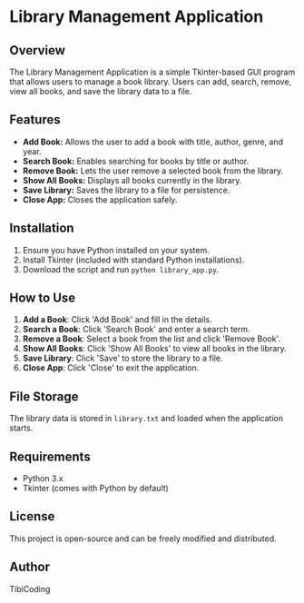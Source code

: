 # Library Management Application

## Overview
The Library Management Application is a simple Tkinter-based GUI program that allows users to manage a book library. Users can add, search, remove, view all books, and save the library data to a file.

## Features
- **Add Book:** Allows the user to add a book with title, author, genre, and year.
- **Search Book:** Enables searching for books by title or author.
- **Remove Book:** Lets the user remove a selected book from the library.
- **Show All Books:** Displays all books currently in the library.
- **Save Library:** Saves the library to a file for persistence.
- **Close App:** Closes the application safely.

## Installation
1. Ensure you have Python installed on your system.
2. Install Tkinter (included with standard Python installations).
3. Download the script and run `python library_app.py`.

## How to Use
1. **Add a Book**: Click 'Add Book' and fill in the details.
2. **Search a Book**: Click 'Search Book' and enter a search term.
3. **Remove a Book**: Select a book from the list and click 'Remove Book'.
4. **Show All Books**: Click 'Show All Books' to view all books in the library.
5. **Save Library**: Click 'Save' to store the library to a file.
6. **Close App**: Click 'Close' to exit the application.

## File Storage
The library data is stored in `library.txt` and loaded when the application starts.

## Requirements
- Python 3.x
- Tkinter (comes with Python by default)

## License
This project is open-source and can be freely modified and distributed.

## Author
TibiCoding
